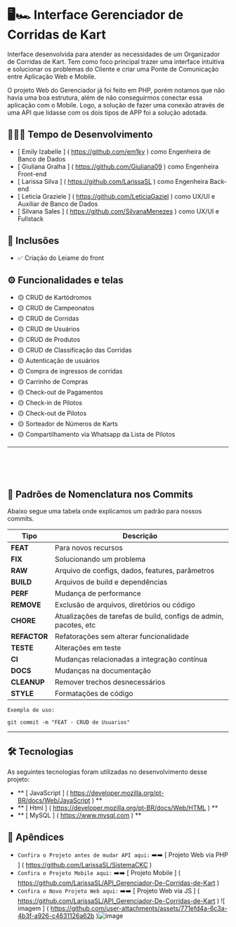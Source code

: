 # 🖥️🏎️ Interface Gerenciador de Corridas de Kart

Interface desenvolvida para atender as necessidades de um Organizador de Corridas de Kart. Tem como foco principal trazer uma interface intuitiva e solucionar os problemas do Cliente e criar uma Ponte de Comunicação entre Aplicação Web e Mobile.

O projeto Web do Gerenciador já foi feito em PHP, porém notamos que não havia uma boa estrutura, além de não conseguirmos conectar essa aplicação com o Mobile. Logo, a solução de fazer uma conexão através de uma API que lidasse com os dois tipos de APP foi a solução adotada.

## 🚀👩‍💻 Tempo de Desenvolvimento

-   [ Emily Izabelle ] ( https://github.com/em1ky ) como Engenheira de Banco de Dados
-   [ Giuliana Gralha ] ( https://github.com/Giuliana09 ) como Engenheira Front-end
-   [ Larissa Silva ] ( https://github.com/LarissaSL ) como Engenheira Back-end
-   [ Leticia Graziele ] ( https://github.com/LeticiaGaziel ) como UX/UI e Auxiliar de Banco de Dados
-   [ Silvana Sales ] ( https://github.com/SilvanaMenezes ) como UX/UI e Fullstack

## 🎯 Inclusões

- ✅ Criação do Leiame do front

## ⚙️ Funcionalidades e telas

- 🟡 CRUD de Kartódromos
- 🟡 CRUD de Campeonatos
- 🟡 CRUD de Corridas
- 🟡 CRUD de Usuários
- 🟡 CRUD de Produtos
- 🟡 CRUD de Classificação das Corridas
- 🟡 Autenticação de usuários
- 🟡 Compra de ingressos de corridas
- 🟡 Carrinho de Compras
- 🟡 Check-out de Pagamentos
- 🟡 Check-in de Pilotos
- 🟡 Check-out de Pilotos
- 🟡 Sorteador de Números de Karts
- 🟡 Compartilhamento via Whatsapp da Lista de Pilotos

---
<br><br><br>
## 📓 Padrões de Nomenclatura nos Commits

Abaixo segue uma tabela onde explicamos um padrão para nossos commits.

| **Tipo**    | **Descrição**                                                   |
|-------------|-----------------------------------------------------------------|
| **FEAT**    | Para novos recursos                                             |
| **FIX**     | Solucionando um problema                                        |
| **RAW**     | Arquivo de configs, dados, features, parâmetros                 |
| **BUILD**   | Arquivos de build e dependências                                |
| **PERF**    | Mudança de performance                                          |
| **REMOVE**  | Exclusão de arquivos, diretórios ou código                      |
| **CHORE**   | Atualizações de tarefas de build, configs de admin, pacotes, etc|
| **REFACTOR**| Refatorações sem alterar funcionalidade                         |
| **TESTE**   | Alterações em teste                                             |
| **CI**      | Mudanças relacionadas a integração contínua                     |
| **DOCS**    | Mudanças na documentação                                        |
| **CLEANUP** | Remover trechos desnecessários                                  |
| **STYLE**   | Formatações de código                                           |

`Exemplo de uso:`
```
git commit -m "FEAT - CRUD de Usuarios"
```

---


## 🛠 Tecnologias

As seguintes tecnologias foram utilizadas no desenvolvimento desse projeto:

-  ** [ JavaScript ] ( https://developer.mozilla.org/pt-BR/docs/Web/JavaScript ) **
-  ** [ Html ] ( https://developer.mozilla.org/pt-BR/docs/Web/HTML ) **
-  ** [ MySQL ] ( https://www.mysql.com ) **

## 📑 Apêndices

-  ` Confira o Projeto antes de mudar API aqui: ` ➡️➡️ [ Projeto Web via PHP ] ( https://github.com/LarissaSL/SistemaCKC )
-  ` Confira o Projeto Mobile aqui: ` ➡️➡️ [ Projeto Mobile ] ( https://github.com/LarissaSL/API_Gerenciador-De-Corridas-de-Kart )
-  ` Confira o Novo Projeto Web aqui: ` ➡️➡️ [ Projeto Web via JS ] ( https://github.com/LarissaSL/API_Gerenciador-De-Corridas-de-Kart )
![ imagem ] ( https://github.com/user-attachments/assets/771efd4a-6c3a-4b3f-a926-c4631126a62b )![image](https://github.com/user-attachments/assets/200e2f87-c2df-4cad-95ec-81271997ac3d)
